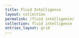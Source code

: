 ```yaml
---
title: Fluid Intelligence
layout: collection
permalink: /fluid intelligence/
collection: fluid intelligence
entries_layout: grid
---
```


